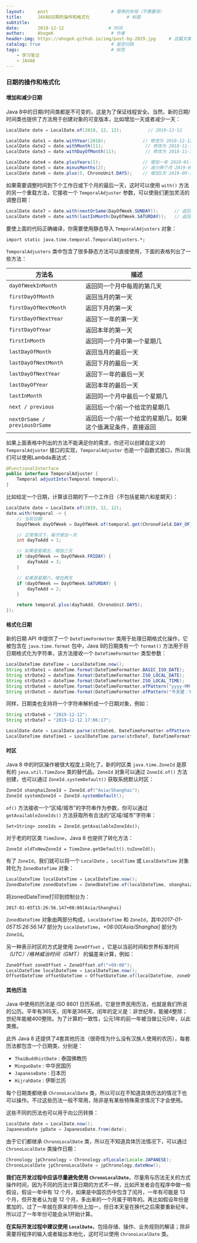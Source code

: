 ```yaml
---
layout:     post                        # 使用的布局（不需要改）
title:      JAVA8日期的操作和格式化              # 标题
subtitle:   
date:       2019-12-12                 # 时间
author:     AhogeK                      # 作者
header-img: https://ahogek.github.io/img/post-bg-2019.jpg     # 这篇文章标题背景图片
catalog: true                           # 是否归档
tags:                                   # 标签
    - 学习笔记
    - JAVA8
---
```

### 日期的操作和格式化

#### 增加和减少日期

Java 8中的日期/时间类都是不可变的，这是为了保证线程安全。当然，新的日期/时间类也提供了方法用于创建对象的可变版本，比如增加一天或者减少一天：

```java
LocalDate date = LocalDate.of(2019, 12, 12);          // 2019-12-12

LocalDate date1 = date.withYear(2018);              // 修改为 2018-12-12
LocalDate date2 = date.withMonth(11);                // 修改为 2018-11-12
LocalDate date3 = date.withDayOfMonth(11);           // 修改为 2018-11-11

LocalDate date4 = date.plusYears(1);                // 增加一年 2019-01-05
LocalDate date5 = date.minusMonths(2);              // 减少两个月 2019-09-11
LocalDate date6 = date.plus(5, ChronoUnit.DAYS);    // 增加5天 2019-09-16
```

如果需要调整时间到下个工作日或下个月的最后一天，这时可以使用 ``with()`` 方法的另一个重载方法，它接收一个 ``TemporalAdjuster`` 参数，可以使我们更加灵活的调整日期：

```java
LocalDate date7 = date.with(nextOrSame(DayOfWeek.SUNDAY));      // 返回下一个距离当前时间最近的星期日
LocalDate date9 = date.with(lastInMonth(DayOfWeek.SATURDAY));   // 返回本月最后一个星期六
```

要使上面的代码正确编译，你需要使用静态导入 ``TemporalAdjusters`` 对象：

``import static java.time.temporal.TemporalAdjusters.*;``

``TemporalAdjusters`` 类中包含了很多静态方法可以直接使用，下面的表格列出了一些方法：

<table>
<thead>
<tr>
<th>方法名</th>
<th>描述</th>
</tr>
</thead>
<tbody>
<tr>
<td><code>dayOfWeekInMonth</code></td>
<td>返回同一个月中每周的第几天</td>
</tr>
<tr>
<td><code>firstDayOfMonth</code></td>
<td>返回当月的第一天</td>
</tr>
<tr>
<td><code>firstDayOfNextMonth</code></td>
<td>返回下月的第一天</td>
</tr>
<tr>
<td><code>firstDayOfNextYear</code></td>
<td>返回下一年的第一天</td>
</tr>
<tr>
<td><code>firstDayOfYear</code></td>
<td>返回本年的第一天</td>
</tr>
<tr>
<td><code>firstInMonth</code></td>
<td>返回同一个月中第一个星期几</td>
</tr>
<tr>
<td><code>lastDayOfMonth</code></td>
<td>返回当月的最后一天</td>
</tr>
<tr>
<td><code>lastDayOfNextMonth</code></td>
<td>返回下月的最后一天</td>
</tr>
<tr>
<td><code>lastDayOfNextYear</code></td>
<td>返回下一年的最后一天</td>
</tr>
<tr>
<td><code>lastDayOfYear</code></td>
<td>返回本年的最后一天</td>
</tr>
<tr>
<td><code>lastInMonth</code></td>
<td>返回同一个月中最后一个星期几</td>
</tr>
<tr>
<td><code>next / previous</code></td>
<td>返回后一个/前一个给定的星期几</td>
</tr>
<tr>
<td><code>nextOrSame / previousOrSame</code></td>
<td>返回后一个/前一个给定的星期几，如果这个值满足条件，直接返回</td>
</tr>
</tbody>
</table>

如果上面表格中列出的方法不能满足你的需求，你还可以创建自定义的 ``TemporalAdjuster`` 接口的实现，``TemporalAdjuster`` 也是一个函数式接口，所以我们可以使用Lambda表达式：

```java
@FunctionalInterface
public interface TemporalAdjuster {
    Temporal adjustInto(Temporal temporal);
}
```

比如给定一个日期，计算该日期的下一个工作日（不包括星期六和星期天）：

```java
LocalDate date = LocalDate.of(2019, 12, 12);
date.with(temporal -> {
    // 当前日期
    DayOfWeek dayOfWeek = DayOfWeek.of(temporal.get(ChronoField.DAY_OF_WEEK));

    // 正常情况下，每次增加一天
    int dayToAdd = 1;

    // 如果是星期五，增加三天
    if (dayOfWeek == DayOfWeek.FRIDAY) {
        dayToAdd = 3;
    }

    // 如果是星期六，增加两天
    if (dayOfWeek == DayOfWeek.SATURDAY) {
        dayToAdd = 2;
    }

    return temporal.plus(dayToAdd, ChronoUnit.DAYS);
});
```

#### 格式化日期

新的日期 API 中提供了一个 ``DateTimeFormatter`` 类用于处理日期格式化操作，它被包含在 ``java.time.format`` 包中，Java 8的日期类有一个 ``format()`` 方法用于将日期格式化为字符串，该方法接收一个 ``DateTimeFormatter`` 类型参数：

```java
LocalDateTime dateTime = LocalDateTime.now();
String strDate1 = dateTime.format(DateTimeFormatter.BASIC_ISO_DATE);    // 20191212
String strDate2 = dateTime.format(DateTimeFormatter.ISO_LOCAL_DATE);    // 2019-12-12
String strDate3 = dateTime.format(DateTimeFormatter.ISO_LOCAL_TIME);    // 17:04:22.999
String strDate4 = dateTime.format(DateTimeFormatter.ofPattern("yyyy-MM-dd"));   // 2019-12-12
String strDate5 = dateTime.format(DateTimeFormatter.ofPattern("今天是：YYYY年 MMMM DD日 E", Locale.CHINESE)); // 今天是：2019年 十二月 12日 星期四
```

同样，日期类也支持将一个字符串解析成一个日期对象，例如：

```java
String strDate6 = "2019-12-12";
String strDate7 = "2019-12-12 17:06:17";

LocalDate date = LocalDate.parse(strDate6, DateTimeFormatter.ofPattern("yyyy-MM-dd"));
LocalDateTime dateTime1 = LocalDateTime.parse(strDate7, DateTimeFormatter.ofPattern("yyyy-MM-dd HH:mm:ss"));
```

#### 时区

Java 8 中的时区操作被很大程度上简化了，新的时区类 ``java.time.ZoneId`` 是原有的 ``java.util.TimeZone`` 类的替代品。``ZoneId`` 对象可以通过 ``ZoneId.of()`` 方法创建，也可以通过 ``ZoneId.systemDefault()`` 获取系统默认时区：

```java
ZoneId shanghaiZoneId = ZoneId.of("Asia/Shanghai");
ZoneId systemZoneId = ZoneId.systemDefault();
```

``of()`` 方法接收一个“区域/城市”的字符串作为参数，你可以通过 ``getAvailableZoneIds()`` 方法获取所有合法的“区域/城市”字符串：

``Set<String> zoneIds = ZoneId.getAvailableZoneIds();``

对于老的时区类 ``TimeZone``，Java 8 也提供了转化方法：

``ZoneId oldToNewZoneId = TimeZone.getDefault().toZoneId();``

有了 ``ZoneId``，我们就可以将一个 ``LocalDate`` 、``LocalTime`` 或 ``LocalDateTime`` 对象转化为 ``ZonedDateTime`` 对象：

```java
LocalDateTime localDateTime = LocalDateTime.now();
ZonedDateTime zonedDateTime = ZonedDateTime.of(localDateTime, shanghaiZoneId);
```

将zonedDateTime打印到控制台为：

    2017-01-05T15:26:56.147+08:00[Asia/Shanghai]

``ZonedDateTime`` 对象由两部分构成，``LocalDateTime`` 和 ``ZoneId``，其中*2017-01-05T15:26:56.147* 部分为 ``LocalDateTime``，*+08:00[Asia/Shanghai]* 部分为 ``ZoneId``。

另一种表示时区的方式是使用 ``ZoneOffset`` ，它是以当前时间和世界标准时间 *（UTC）/格林威治时间（GMT）* 的偏差来计算，例如：

```java
ZoneOffset zoneOffset = ZoneOffset.of("+09:00");
LocalDateTime localDateTime = LocalDateTime.now();
OffsetDateTime offsetDateTime = OffsetDateTime.of(localDateTime, zoneOffset);
```

#### 其他历法

Java 中使用的历法是 ISO 8601 日历系统，它是世界民用历法，也就是我们所说的公历。平年有365天，闰年是366天。闰年的定义是：非世纪年，能被4整除；世纪年能被400整除。为了计算的一致性，公元1年的前一年被当做公元0年，以此类推。

此外 Java 8 还提供了4套其他历法（很奇怪为什么没有汉族人使用的农历），每套历法都包含一个日期类，分别是：

* ``ThaiBuddhistDate`` : 泰国佛教历
* ``MinguoDate`` : 中华民国历
* ``JapaneseDate`` : 日本历
* ``HijrahDate`` : 伊斯兰历

每个日期类都继承 ``ChronoLocalDate`` 类，所以可以在不知道具体历法的情况下也可以操作。不过这些历法一般不常用，除非是有某些特殊需求情况下才会使用。

这些不同的历法也可以用于向公历转换：

```java
LocalDate date = LocalDate.now();
JapaneseDate jpDate = JapaneseDate.from(date);
```

由于它们都继承 ``ChronoLocalDate`` 类，所以在不知道具体历法情况下，可以通过``ChronoLocalDate`` 类操作日期：

```java
Chronology jpChronology = Chronology.ofLocale(Locale.JAPANESE);
ChronoLocalDate jpChronoLocalDate = jpChronology.dateNow();
```

**我们在开发过程中应该尽量避免使用 ``ChronoLocalDate``**，尽量用与历法无关的方式操作时间，因为不同的历法计算日期的方式不一样，比如开发者会在程序中做一些假设，假设一年中有 12 个月，如果是中国农历中包含了闰月，一年有可能是 13 个月，但开发者认为是 12 个月，多出来的一个月属于明年的。再比如假设年份是累加的，过了一年就在原来的年份上加一，但日本天皇在换代之后需要重新纪年，所以过了一年年份可能会从1开始计算。

**在实际开发过程中建议使用 ``LocalDate``**，包括存储、操作、业务规则的解读；除非需要将程序的输入或者输出本地化，这时可以使用 ``ChronoLocalDate`` 类。